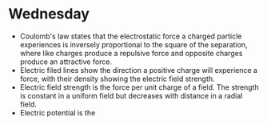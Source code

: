 # Wednesday

- Coulomb's law states that the electrostatic force a charged particle experiences is inversely proportional to the square of the separation, where like charges produce a repulsive force and opposite charges produce an attractive force.
- Electric filed lines show the direction a positive charge will experience a force, with their density showing the electric field strength.
- Electric field strength is the force per unit charge of a field. The strength is constant in a uniform field but decreases with distance in a radial field.
- Electric potential is the 
